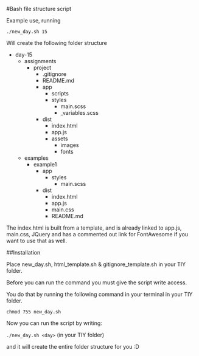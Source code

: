 #Bash file structure script

Example use, running

`./new_day.sh 15`

Will create the following folder structure

- day-15
  - assignments
    - project
      - .gitignore
      - README.md
      - app
        - scripts
        - styles
          - main.scss
          - _variables.scss
      - dist
        - index.html
        - app.js
        - assets
          - images
          - fonts
  - examples
    - example1
      - app
        - styles
          - main.scss
      - dist
        - index.html
        - app.js
        - main.css
        - README.md

The index.html is built from a template, and is already linked to app.js, main.css, JQuery and has a commented out link for FontAwesome if you want to use that as well.

##Installation

Place new_day.sh, html_template.sh & gitignore_template.sh in your TIY folder.

Before you can run the command you must give the script write access.

You do that by running the following command in your terminal in your TIY folder.

`chmod 755 new_day.sh`

Now you can run the script by writing:

`./new_day.sh <day>` (in your TIY folder)

and it will create the entire folder structure for you :D
